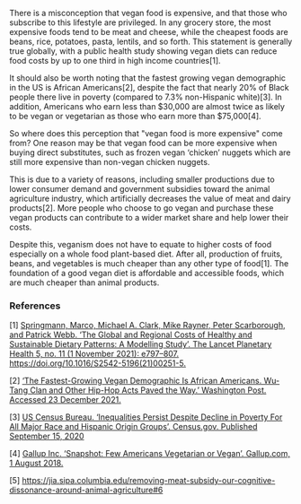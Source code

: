 There is a misconception that vegan food is expensive, and that those who subscribe to this lifestyle are privileged. In any grocery store, the most expensive foods tend to be meat and cheese, while the cheapest foods are beans, rice, potatoes, pasta, lentils, and so forth. This statement is generally true globally, with a public health study showing vegan diets can reduce food costs by up to one third in high income countries[1].

It should also be worth noting that the fastest growing vegan demographic in the US is African Americans[2], despite the fact that nearly 20% of Black people there live in poverty (compared to 7.3% non-Hispanic white)[3]. In addition, Americans who earn less than $30,000 are almost twice as likely to be vegan or vegetarian as those who earn more than $75,000[4].

So where does this perception that "vegan food is more expensive" come from? One reason may be that vegan food can be more expensive when buying direct substitutes, such as frozen vegan ‘chicken’ nuggets which are still more expensive than non-vegan chicken nuggets. 

This is due to a variety of reasons, including smaller productions due to lower consumer demand and government subsidies toward the animal agriculture industry, which artificially decreases the value of meat and dairy products[2]. More people who choose to go vegan and purchase these vegan products can contribute to a wider market share and help lower their costs.

Despite this, veganism does not have to equate to higher costs of food especially on a whole food plant-based diet. After all, production of fruits, beans, and vegetables is much cheaper than any other type of food[1]. The foundation of a good vegan diet is affordable and accessible foods, which are much cheaper than animal products.

### References
[1] [Springmann, Marco, Michael A. Clark, Mike Rayner, Peter Scarborough, and Patrick Webb. ‘The Global and Regional Costs of Healthy and Sustainable Dietary Patterns: A Modelling Study’. The Lancet Planetary Health 5, no. 11 (1 November 2021): e797–807. https://doi.org/10.1016/S2542-5196(21)00251-5.
](https://www.thelancet.com/journals/lanplh/article/PIIS2542-5196(21)00251-5/fulltext)

[2] [‘The Fastest-Growing Vegan Demographic Is African Americans. Wu-Tang Clan and Other Hip-Hop Acts Paved the Way.’ Washington Post. Accessed 23 December 2021.
](https://www.washingtonpost.com/business/2020/01/24/fastest-growing-vegan-demographic-is-african-americans-wu-tang-clan-other-hip-hop-acts-paved-way/)

[3] [US Census Bureau. ‘Inequalities Persist Despite Decline in Poverty For All Major Race and Hispanic Origin Groups’. Census.gov. Published  September 15, 2020](https://www.census.gov/library/stories/2020/09/poverty-rates-for-blacks-and-hispanics-reached-historic-lows-in-2019.html)

[4] [Gallup Inc. ‘Snapshot: Few Americans Vegetarian or Vegan’. Gallup.com, 1 August 2018.](https://news.gallup.com/poll/238328/snapshot-few-americans-vegetarian-vegan.aspx)

[5] https://jia.sipa.columbia.edu/removing-meat-subsidy-our-cognitive-dissonance-around-animal-agriculture#6